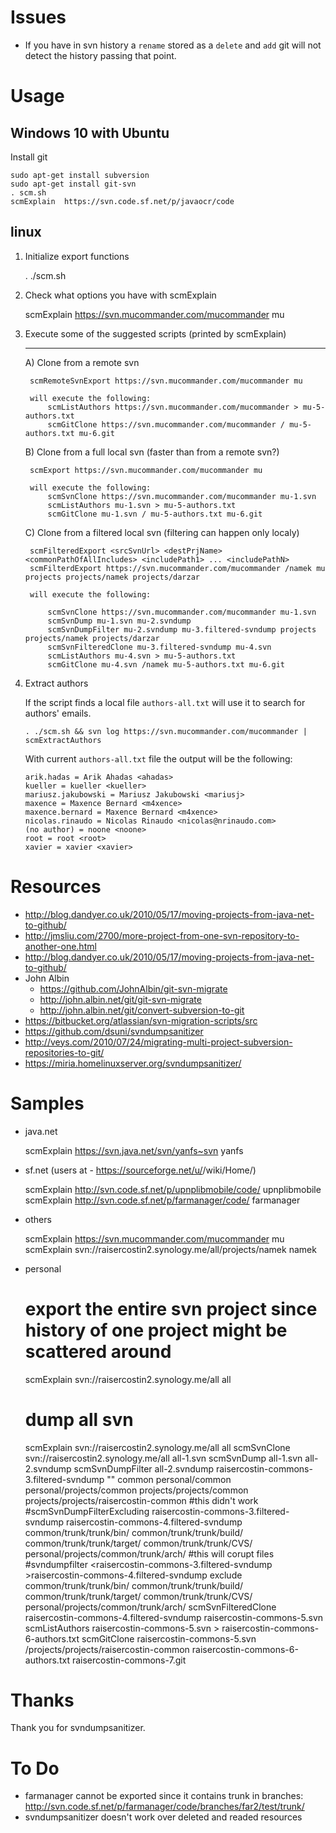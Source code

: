 # Issues

- If you have in svn history a `rename` stored as a `delete` and `add` git will not detect the history passing that point.

# Usage

## Windows 10 with Ubuntu

Install git
```
sudo apt-get install subversion
sudo apt-get install git-svn
. scm.sh
scmExplain  https://svn.code.sf.net/p/javaocr/code
```

## linux

1. Initialize export functions

	. ./scm.sh
	
2. Check what options you have with scmExplain

	scmExplain https://svn.mucommander.com/mucommander mu

3. Execute some of the suggested scripts (printed by scmExplain)

	---------------------------------------------------------------------------------------------------------

	A) Clone from a remote svn

		scmRemoteSvnExport https://svn.mucommander.com/mucommander mu

		will execute the following:
			scmListAuthors https://svn.mucommander.com/mucommander > mu-5-authors.txt
			scmGitClone https://svn.mucommander.com/mucommander / mu-5-authors.txt mu-6.git



	B) Clone from a full local svn (faster than from a remote svn?)

		scmExport https://svn.mucommander.com/mucommander mu

		will execute the following:
			scmSvnClone https://svn.mucommander.com/mucommander mu-1.svn
			scmListAuthors mu-1.svn > mu-5-authors.txt
			scmGitClone mu-1.svn / mu-5-authors.txt mu-6.git



	C) Clone from a filtered local svn (filtering can happen only localy)

		scmFilteredExport <srcSvnUrl> <destPrjName> <commonPathOfAllIncludes> <includePath1> ... <includePathN>
		scmFilterdExport https://svn.mucommander.com/mucommander /namek mu projects projects/namek projects/darzar

		will execute the following:

			scmSvnClone https://svn.mucommander.com/mucommander mu-1.svn
			scmSvnDump mu-1.svn mu-2.svndump
			scmSvnDumpFilter mu-2.svndump mu-3.filtered-svndump projects projects/namek projects/darzar
			scmSvnFilteredClone mu-3.filtered-svndump mu-4.svn
			scmListAuthors mu-4.svn > mu-5-authors.txt
			scmGitClone mu-4.svn /namek mu-5-authors.txt mu-6.git


1. Extract authors

	If the script finds a local file `authors-all.txt` will use it to search for authors' emails.

	```
	. ./scm.sh && svn log https://svn.mucommander.com/mucommander | scmExtractAuthors
	```
	

	With current `authors-all.txt` file the output will be the following:

	```
	arik.hadas = Arik Ahadas <ahadas>
	kueller = kueller <kueller>
	mariusz.jakubowski = Mariusz Jakubowski <mariusj>
	maxence = Maxence Bernard <m4xence>
	maxence.bernard = Maxence Bernard <m4xence>
	nicolas.rinaudo = Nicolas Rinaudo <nicolas@nrinaudo.com>
	(no author) = noone <noone>
	root = root <root>
	xavier = xavier <xavier>
	```

# Resources

- http://blog.dandyer.co.uk/2010/05/17/moving-projects-from-java-net-to-github/
- http://jmsliu.com/2700/more-project-from-one-svn-repository-to-another-one.html
- http://blog.dandyer.co.uk/2010/05/17/moving-projects-from-java-net-to-github/
- John Albin
  - https://github.com/JohnAlbin/git-svn-migrate
  - http://john.albin.net/git/git-svn-migrate
  - http://john.albin.net/git/convert-subversion-to-git
- https://bitbucket.org/atlassian/svn-migration-scripts/src
- https://github.com/dsuni/svndumpsanitizer
- http://veys.com/2010/07/24/migrating-multi-project-subversion-repositories-to-git/
- https://miria.homelinuxserver.org/svndumpsanitizer/

# Samples

- java.net

	scmExplain https://svn.java.net/svn/yanfs~svn yanfs

- sf.net (users at - https://sourceforge.net/u/<user>/wiki/Home/)

	scmExplain http://svn.code.sf.net/p/upnplibmobile/code/ upnplibmobile
	scmExplain http://svn.code.sf.net/p/farmanager/code/ farmanager

- others

    scmExplain https://svn.mucommander.com/mucommander mu
    scmExplain svn://raisercostin2.synology.me/all/projects/namek namek

- personal

	# export the entire svn project since history of one project might be scattered around
    scmExplain svn://raisercostin2.synology.me/all all
	
	# dump all svn
    scmExplain svn://raisercostin2.synology.me/all all
		scmSvnClone svn://raisercostin2.synology.me/all all-1.svn
		scmSvnDump all-1.svn all-2.svndump
		scmSvnDumpFilter all-2.svndump raisercostin-commons-3.filtered-svndump "" common personal/common personal/projects/common projects/projects/common projects/projects/raisercostin-common 
		#this didn't work
		#scmSvnDumpFilterExcluding raisercostin-commons-3.filtered-svndump raisercostin-commons-4.filtered-svndump common/trunk/trunk/bin/ common/trunk/trunk/build/ common/trunk/trunk/target/ common/trunk/trunk/CVS/ personal/projects/common/trunk/arch/
		#this will corupt files
		#svndumpfilter <raisercostin-commons-3.filtered-svndump >raisercostin-commons-4.filtered-svndump exclude common/trunk/trunk/bin/ common/trunk/trunk/build/ common/trunk/trunk/target/ common/trunk/trunk/CVS/ personal/projects/common/trunk/arch/
		scmSvnFilteredClone raisercostin-commons-4.filtered-svndump raisercostin-commons-5.svn
		scmListAuthors raisercostin-commons-5.svn > raisercostin-commons-6-authors.txt
		scmGitClone raisercostin-commons-5.svn /projects/projects/raisercostin-common raisercostin-commons-6-authors.txt raisercostin-commons-7.git
	
# Thanks

Thank you for svndumpsanitizer.

# To Do
- farmanager cannot be exported since it contains trunk in branches: http://svn.code.sf.net/p/farmanager/code/branches/far2/test/trunk/
- svndumpsanitizer doesn't work over deleted and readed resources